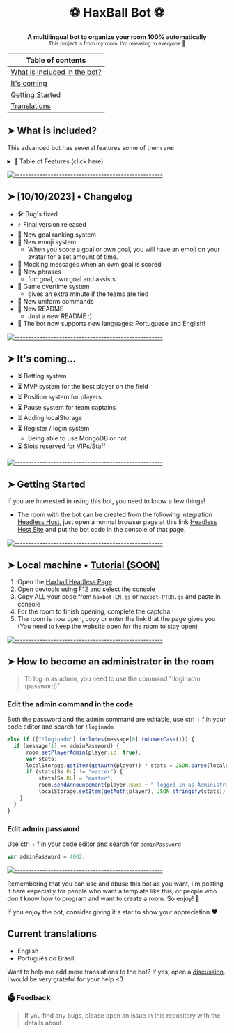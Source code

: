 <h1 align="center">⚽ HaxBall Bot ⚽</h1>

<p align="center">
  <b>A multilingual bot to organize your room 100% automatically</b></br>
  <sub>This project is from my room. I'm releasing to everyone 🙂<sub>
</p>

|Table of contents|
|-----------------|
|[What is included in the bot?](https://github.com/theosanct0s/haxball-bot#-What-is-included?)
|[It's coming](https://github.com/theosanct0s/haxball-bot#-It's-coming...) |
|[Getting Started](https://github.com/theosanct0s/haxball-bot#-Getting-Started)  |
|[Translations](https://github.com/theosanct0s/haxball-bot#current-translations) |

## ➤ What is included?

This advanced bot has several features some of them are:

<details>
<summary>📖 Table of Features (click here)</summary>
<br />

## ✨ Features

- ✅ Start of match notice
  - When the match starts, the bot notifies you in the chat.
- ✅ Goal announcements
  - Every goal (both teams) will be notified in the chat, with the author and the speed of the shot.
- ✅ End of game announcements
  - Notifies you when the match is over, with advanced statistics
- ✅ Uniforms to make you feel like a real player
- ✅ Reaction system with emojis, when the player scores a goal
- ✅ Admin system
- ✅ Ban system
  
and much more...
</details>

[![-----------------------------------------------------](https://raw.githubusercontent.com/andreasbm/readme/master/assets/lines/colored.png)](#table-of-contents)

## ➤ [10/10/2023] • Changelog
- 🛠️ Bug's fixed
- ⚡ Final version released
- 🌟 New goal ranking system
- 🌟 New emoji system
  - When you score a goal or own goal, you will have an emoji on your avatar for a set amount of time.
- 🌟 Mocking messages when an own goal is scored
- 🌟 New phrases
  - for: goal, own goal and assists
- 🌟 Game overtime system
  - gives an extra minute if the teams are tied
- 🌟 New uniform commands
- 🌟 New README
  - Just a new README :)
- 🌟 The bot now supports new languages: Portuguese and English!
 
[![-----------------------------------------------------](https://raw.githubusercontent.com/andreasbm/readme/master/assets/lines/colored.png)](#table-of-contents) 
  
## ➤ It's coming...
- ⏳ Betting system
- ⏳ MVP system for the best player on the field
- ⏳ Position system for players
- ⏳ Pause system for team captains
- ⏳ Adding localStorage
- ⏳ Register / login system
  - Being able to use MongoDB or not
- ⏳ Slots reserved for VIPs/Staff
   
[![-----------------------------------------------------](https://raw.githubusercontent.com/andreasbm/readme/master/assets/lines/colored.png)](#table-of-contents) 
  
## ➤ Getting Started

If you are interested in using this bot, you need to know a few things!

- The room with the bot can be created from the following integration [Headless Host](https://github.com/haxball/haxball-issues/wiki/Headless-Host), just open a normal browser page at this link [Headless Host Site](https://html5.haxball.com/headless) and put the bot code in the console of that page.
 
[![-----------------------------------------------------](https://raw.githubusercontent.com/andreasbm/readme/master/assets/lines/colored.png)](#table-of-contents) 
  
## ➤ Local machine • [Tutorial (SOON)](https://www.youtube.com)

1. Open the [Haxball Headless Page](https://www.haxball.com/headless)
2. Open devtools using F12 and select the console
3. Copy ALL your code from `haxbot-EN.js` or `haxbot-PTBR.js` and paste in console
4. For the room to finish opening, complete the captcha
5. The room is now open, copy or enter the link that the page gives you (You need to keep the website open for the room to stay open)
 
[![-----------------------------------------------------](https://raw.githubusercontent.com/andreasbm/readme/master/assets/lines/colored.png)](#table-of-contents)

## ➤ How to become an administrator in the room

> To log in as admin, you need to use the command "!loginadm (password)"

### Edit the admin command in the code

Both the password and the admin command are editable, use ctrl + f in your code editor and search for `!loginadm`

```js
else if (["!loginadm"].includes(message[0].toLowerCase())) {
  if (message[1] == adminPassword) {
      room.setPlayerAdmin(player.id, true);
      var stats;
      localStorage.getItem(getAuth(player)) ? stats = JSON.parse(localStorage.getItem(getAuth(player))) : stats = [0, 0, 0, 0, "0.00", 0, 0, 0, 0, "0.00", "player", player.name];
      if (stats[Ss.RL] != "master") {
          stats[Ss.RL] = "master";
          room.sendAnnouncement(player.name + " logged in as Administrator!", null, 0xFF7900, 2);
          localStorage.setItem(getAuth(player), JSON.stringify(stats));
    }
  }
}
```

### Edit admin password

Use ctrl + f in your code editor and search for `adminPassword`

```js
var adminPassword = 4002;
```
 
[![-----------------------------------------------------](https://raw.githubusercontent.com/andreasbm/readme/master/assets/lines/colored.png)](#table-of-contents) 
  
Remembering that you can use and abuse this bot as you want, I'm posting it here especially for people who want a template like this, or people who don't know how to program and want to create a room. So enjoy! 🥰

If you enjoy the bot, consider giving it a star to show your appreciation ❤️

## Current translations
* English
* Português do Brasil

Want to help me add more translations to the bot? If yes, open a [discussion](https://github.com/theosanct0s/haxball-bot/discussions). I would be very grateful for your help <3

### 🗳️ Feedback
> If you find any bugs, please open an issue in this repository with the details about.

